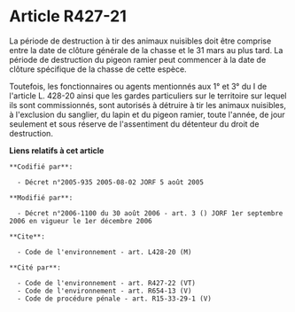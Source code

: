 # Article R427-21

La période de destruction à tir des animaux nuisibles doit être comprise entre la date de clôture générale de la chasse et le
31 mars au plus tard. La période de destruction du pigeon ramier peut commencer à la date de clôture spécifique de la chasse
de cette espèce.

Toutefois, les fonctionnaires ou agents mentionnés aux 1° et 3° du I de l'article L. 428-20 ainsi que les gardes particuliers
sur le territoire sur lequel ils sont commissionnés, sont autorisés à détruire à tir les animaux nuisibles, à l'exclusion du
sanglier, du lapin et du pigeon ramier, toute l'année, de jour seulement et sous réserve de l'assentiment du détenteur du
droit de destruction.

**Liens relatifs à cet article**

	**Codifié par**:

	  - Décret n°2005-935 2005-08-02 JORF 5 août 2005

	**Modifié par**:

	  - Décret n°2006-1100 du 30 août 2006 - art. 3 () JORF 1er septembre 2006 en vigueur le 1er décembre 2006

	**Cite**:

	  - Code de l'environnement - art. L428-20 (M)

	**Cité par**:

	  - Code de l'environnement - art. R427-22 (VT)
	  - Code de l'environnement - art. R654-13 (V)
	  - Code de procédure pénale - art. R15-33-29-1 (V)
